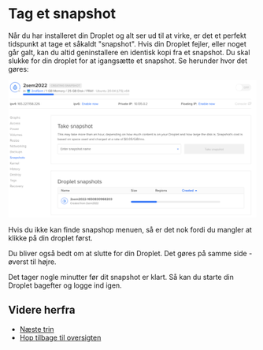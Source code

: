 # Tag et snapshot

Når du har installeret din Droplet og alt ser ud til at virke, er det et perfekt tidspunkt at tage et såkaldt "snapshot". Hvis din Droplet fejler, eller noget går galt, kan du altid geninstallere en identisk kopi fra et snapshot. Du skal slukke for din droplet for at igangsætte et snapshot. Se herunder hvor det gøres:

![snapshot](./images/snapshot.png)

Hvis du ikke kan finde snapshop menuen, så er det nok fordi du mangler at klikke på din droplet først.

Du bliver også bedt om at slutte for din Droplet. Det gøres på samme side - øverst til højre.

Det tager nogle minutter før dit snapshot er klart. Så kan du starte din Droplet bagefter og logge ind igen.

## Videre herfra

- [Næste trin](./deployment.md)
- [Hop tilbage til oversigten](./README.md)
